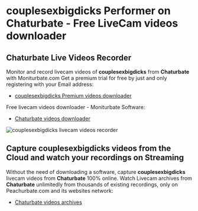 # couplesexbigdicks Performer on Chaturbate - Free LiveCam videos downloader

## Chaturbate Live Videos Recorder

Monitor and record livecam videos of **couplesexbigdicks** from **Chaturbate** with Moniturbate.com
Get a premium trial for free by just and only registering with your Email address:
* [couplesexbigdicks Premium videos downloader](https://moniturbate.com/request-demo-licence-key.html)

Free livecam videos downloader - Moniturbate Software:
* [Chaturbate videos downloader](https://moniturbate.com/moniturbate-download-software.html)

![couplesexbigdicks livecam videos recorder](https://peachurnet.com/templates/moniturbate-software.png)


## Capture couplesexbigdicks videos from the Cloud and watch your recordings on Streaming

Without the need of downloading a software, capture **couplesexbigdicks** livecam videos from **Chaturbate** 100% online.
Watch Livecam archives from **Chaturbate** unlimitedly from thousands of existing recordings, only on Peachurbate.com and its websites network:
* [Chaturbate videos archives](https://peachurnet.com/)